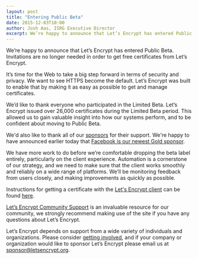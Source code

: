 ```yaml
---
layout: post
title: "Entering Public Beta"
date: 2015-12-03T10:00
author: Josh Aas, ISRG Executive Director
excerpt: We’re happy to announce that Let’s Encrypt has entered Public Beta. Invitations are no longer needed in order to get free certificates from Let’s Encrypt.
---
```


We’re happy to announce that Let’s Encrypt has entered Public Beta. Invitations are no longer needed in order to get free certificates from Let’s Encrypt.

It’s time for the Web to take a big step forward in terms of security and privacy. We want to see HTTPS become the default. Let’s Encrypt was built to enable that by making it as easy as possible to get and manage certificates.

We’d like to thank everyone who participated in the Limited Beta. Let’s Encrypt issued over 26,000 certificates during the Limited Beta period. This allowed us to gain valuable insight into how our systems perform, and to be confident about moving to Public Beta.

We'd also like to thank all of our [sponsors](/sponsors/) for their support. We're happy to have announced earlier today that [Facebook is our newest Gold sponsor](/2015/12/03/facebook-sponsorship.html).

We have more work to do before we’re comfortable dropping the beta label entirely, particularly on the client experience. Automation is a cornerstone of our strategy, and we need to make sure that the client works smoothly and reliably on a wide range of platforms. We’ll be monitoring feedback from users closely, and making improvements as quickly as possible.

Instructions for getting a certificate with the [Let's Encrypt client](https://github.com/letsencrypt/letsencrypt) can be found [here](https://letsencrypt.readthedocs.org/en/latest/).

[Let’s Encrypt Community Support](https://community.letsencrypt.org/) is an invaluable resource for our community, we strongly recommend making use of the site if you have any questions about Let’s Encrypt.

Let’s Encrypt depends on support from a wide variety of individuals and organizations. Please consider [getting involved](https://letsencrypt.org/getinvolved/), and if your company or organization would like to sponsor Let’s Encrypt please email us at [sponsor@letsencrypt.org](mailto:sponsor@letsencrypt.org).
